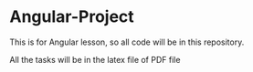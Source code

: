 # Angular-Project

This is for Angular lesson, so all code will be in this repository.

All the tasks will be in the latex file of PDF file
